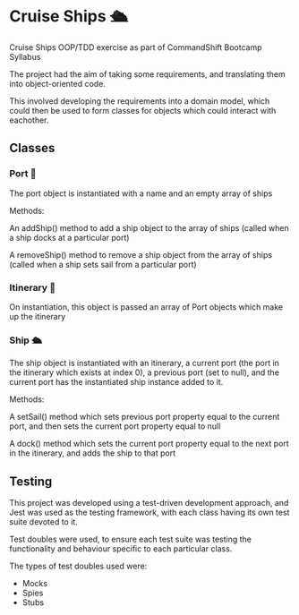 # Cruise Ships 🛳️
Cruise Ships OOP/TDD exercise as part of CommandShift Bootcamp Syllabus

The project had the aim of taking some requirements, and translating them into object-oriented code. 

This involved developing the requirements into a domain model, which could then be used to form classes for objects which could interact with eachother.

## Classes
### Port 🌊

The port object is instantiated with a name and an empty array of ships

Methods: 

An addShip() method to add a ship object to the array of ships (called when a ship docks at a particular port)

A removeShip() method to remove a ship object from the array of ships (called when a ship sets sail from a particular port)

### Itinerary 📜

On instantiation, this object is passed an array of Port objects which make up the itinerary

### Ship 🛳️
The ship object is instantiated with an itinerary, a current port (the port in the itinerary which exists at index 0), a previous port (set to null), and the current port has the instantiated ship instance added to it.

Methods: 

A setSail() method which sets previous port property equal to the current port, and then sets the current port property equal to null

A dock() method which sets the current port property equal to the next port in the itinerary, and adds the ship to that port

## Testing

This project was developed using a test-driven development approach, and Jest was used as the testing framework, with each class having its own test suite devoted to it.

Test doubles were used, to ensure each test suite was testing the functionality and behaviour specific to each particular class. 

The types of test doubles used were: 

* Mocks
* Spies
* Stubs
